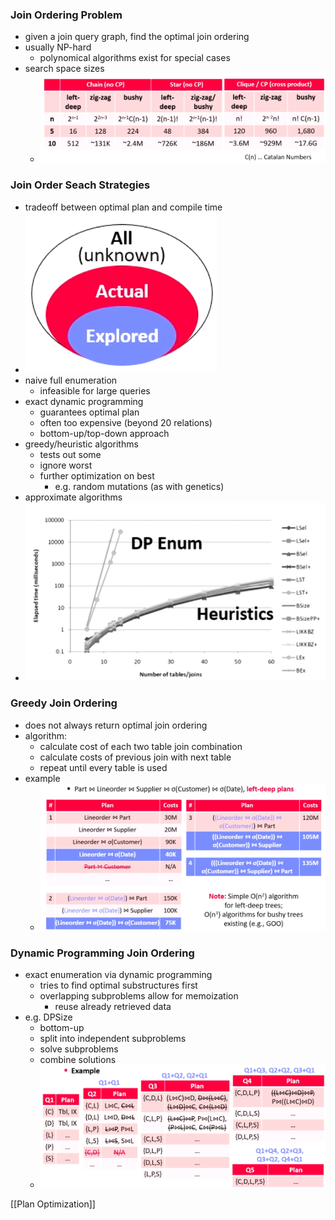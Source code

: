 ### Join Ordering Problem
+ given a join query graph, find the optimal join ordering
+ usually NP-hard
	+ polynomical algorithms exist for special cases
+ search space sizes
	+ ![](Pasted%20image%2020220512145848.png)

### Join Order Seach Strategies
+ tradeoff between optimal plan and compile time
+ ![](Pasted%20image%2020220512150207.png)
+ naive full enumeration
	+ infeasible for large queries
+ exact dynamic programming
	+ guarantees optimal plan
	+ often too expensive (beyond 20 relations)
	+ bottom-up/top-down approach
+ greedy/heuristic algorithms
	+ tests out some
	+ ignore worst
	+ further optimization on best
		+ e.g. random mutations (as with genetics)
+ approximate algorithms
+ ![](Pasted%20image%2020220512150247.png)

### Greedy Join Ordering
+ does not always return optimal join ordering
+ algorithm:
	+ calculate cost of each two table join combination
	+ calculate costs of previous join with next table
	+ repeat until every table is used
+ example
	+ ![](Pasted%20image%2020220512150833.png)

### Dynamic Programming Join Ordering
+ exact enumeration via dynamic programming
	+ tries to find optimal substructures first
	+ overlapping subproblems allow for memoization
		+ reuse already retrieved data
+ e.g. DPSize
	+ bottom-up
	+ split into independent subproblems
	+ solve subproblems
	+ combine solutions
	+ ![](Pasted%20image%2020220512151517.png)

[[Plan Optimization]]